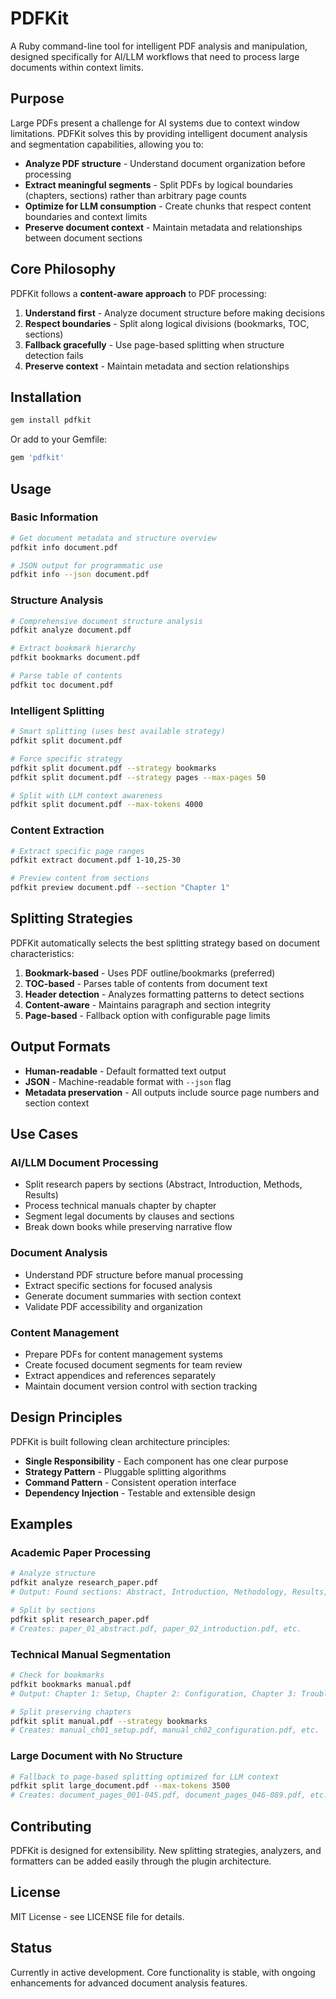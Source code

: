 # PDFKit

A Ruby command-line tool for intelligent PDF analysis and manipulation, designed specifically for AI/LLM workflows that need to process large documents within context limits.

## Purpose

Large PDFs present a challenge for AI systems due to context window limitations. PDFKit solves this by providing intelligent document analysis and segmentation capabilities, allowing you to:

- **Analyze PDF structure** - Understand document organization before processing
- **Extract meaningful segments** - Split PDFs by logical boundaries (chapters, sections) rather than arbitrary page counts
- **Optimize for LLM consumption** - Create chunks that respect content boundaries and context limits
- **Preserve document context** - Maintain metadata and relationships between document sections

## Core Philosophy

PDFKit follows a **content-aware approach** to PDF processing:

1. **Understand first** - Analyze document structure before making decisions
2. **Respect boundaries** - Split along logical divisions (bookmarks, TOC, sections)
3. **Fallback gracefully** - Use page-based splitting when structure detection fails
4. **Preserve context** - Maintain metadata and section relationships

## Installation

```bash
gem install pdfkit
```

Or add to your Gemfile:
```ruby
gem 'pdfkit'
```

## Usage

### Basic Information
```bash
# Get document metadata and structure overview
pdfkit info document.pdf

# JSON output for programmatic use
pdfkit info --json document.pdf
```

### Structure Analysis
```bash
# Comprehensive document structure analysis
pdfkit analyze document.pdf

# Extract bookmark hierarchy
pdfkit bookmarks document.pdf

# Parse table of contents
pdfkit toc document.pdf
```

### Intelligent Splitting
```bash
# Smart splitting (uses best available strategy)
pdfkit split document.pdf

# Force specific strategy
pdfkit split document.pdf --strategy bookmarks
pdfkit split document.pdf --strategy pages --max-pages 50

# Split with LLM context awareness
pdfkit split document.pdf --max-tokens 4000
```

### Content Extraction
```bash
# Extract specific page ranges
pdfkit extract document.pdf 1-10,25-30

# Preview content from sections
pdfkit preview document.pdf --section "Chapter 1"
```

## Splitting Strategies

PDFKit automatically selects the best splitting strategy based on document characteristics:

1. **Bookmark-based** - Uses PDF outline/bookmarks (preferred)
2. **TOC-based** - Parses table of contents from document text
3. **Header detection** - Analyzes formatting patterns to detect sections
4. **Content-aware** - Maintains paragraph and section integrity
5. **Page-based** - Fallback option with configurable page limits

## Output Formats

- **Human-readable** - Default formatted text output
- **JSON** - Machine-readable format with `--json` flag
- **Metadata preservation** - All outputs include source page numbers and section context

## Use Cases

### AI/LLM Document Processing
- Split research papers by sections (Abstract, Introduction, Methods, Results)
- Process technical manuals chapter by chapter
- Segment legal documents by clauses and sections
- Break down books while preserving narrative flow

### Document Analysis
- Understand PDF structure before manual processing
- Extract specific sections for focused analysis
- Generate document summaries with section context
- Validate PDF accessibility and organization

### Content Management
- Prepare PDFs for content management systems
- Create focused document segments for team review
- Extract appendices and references separately
- Maintain document version control with section tracking

## Design Principles

PDFKit is built following clean architecture principles:

- **Single Responsibility** - Each component has one clear purpose
- **Strategy Pattern** - Pluggable splitting algorithms
- **Command Pattern** - Consistent operation interface
- **Dependency Injection** - Testable and extensible design

## Examples

### Academic Paper Processing
```bash
# Analyze structure
pdfkit analyze research_paper.pdf
# Output: Found sections: Abstract, Introduction, Methodology, Results, Discussion, References

# Split by sections
pdfkit split research_paper.pdf
# Creates: paper_01_abstract.pdf, paper_02_introduction.pdf, etc.
```

### Technical Manual Segmentation  
```bash
# Check for bookmarks
pdfkit bookmarks manual.pdf
# Output: Chapter 1: Setup, Chapter 2: Configuration, Chapter 3: Troubleshooting

# Split preserving chapters
pdfkit split manual.pdf --strategy bookmarks
# Creates: manual_ch01_setup.pdf, manual_ch02_configuration.pdf, etc.
```

### Large Document with No Structure
```bash
# Fallback to page-based splitting optimized for LLM context
pdfkit split large_document.pdf --max-tokens 3500
# Creates: document_pages_001-045.pdf, document_pages_046-089.pdf, etc.
```

## Contributing

PDFKit is designed for extensibility. New splitting strategies, analyzers, and formatters can be added easily through the plugin architecture.

## License

MIT License - see LICENSE file for details.

## Status

Currently in active development. Core functionality is stable, with ongoing enhancements for advanced document analysis features.
